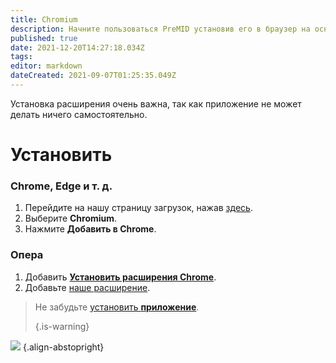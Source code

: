 ```yaml
---
title: Chromium
description: Начните пользоваться PreMID установив его в браузер на основе Chromium
published: true
date: 2021-12-20T14:27:18.034Z
tags:
editor: markdown
dateCreated: 2021-09-07T01:25:35.049Z
---
```


Установка расширения очень важна, так как приложение не может делать ничего самостоятельно.

# Установить
### Chrome, Edge и т. д.
1. Перейдите на нашу страницу загрузок, нажав [здесь](https://premid.app/downloads).
2. Выберите **Chromium**.
3. Нажмите **Добавить в Chrome**.

### Опера
1. Добавить **[Установить расширения Chrome](https://addons.opera.com/en/extensions/details/install-chrome-extensions/)**.
2. Добавьте [наше расширение](https://premid.app/downloads).

> Не забудьте [установить **приложение**](/install). 
> 
> {.is-warning}

![](https://img.icons8.com/color/2x/chrome.png) {.align-abstopright}
